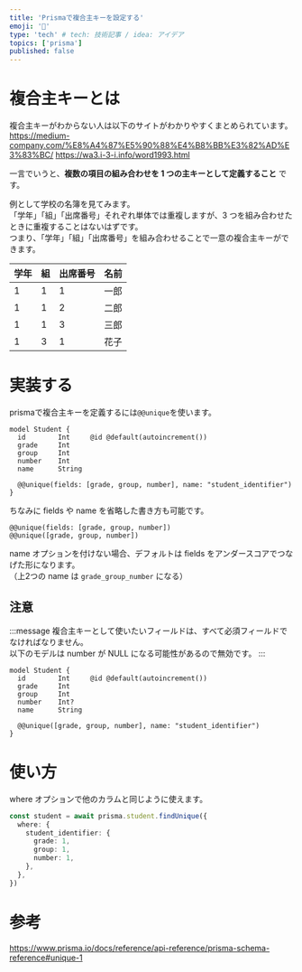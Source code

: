 ```yaml
---
title: 'Prismaで複合主キーを設定する'
emoji: '🔑'
type: 'tech' # tech: 技術記事 / idea: アイデア
topics: ['prisma']
published: false
---
```


# 複合主キーとは

複合主キーがわからない人は以下のサイトがわかりやすくまとめられています。
https://medium-company.com/%E8%A4%87%E5%90%88%E4%B8%BB%E3%82%AD%E3%83%BC/
https://wa3.i-3-i.info/word1993.html

一言でいうと、**複数の項目の組み合わせを 1 つの主キーとして定義すること** です。

例として学校の名簿を見てみます。  
「学年」「組」「出席番号」それぞれ単体では重複しますが、3 つを組み合わせたときに重複することはないはずです。  
つまり、「学年」「組」「出席番号」を組み合わせることで一意の複合主キーができます。

| 学年 | 組  | 出席番号 | 名前 |
| ---- | --- | -------- | ---- |
| 1    | 1   | 1        | 一郎 |
| 1    | 1   | 2        | 二郎 |
| 1    | 1   | 3        | 三郎 |
| 1    | 3   | 1        | 花子 |

# 実装する

prismaで複合主キーを定義するには`@@unique`を使います。  

```prisma:schema.prisma
model Student {
  id        Int     @id @default(autoincrement())
  grade     Int
  group     Int
  number    Int
  name      String

  @@unique(fields: [grade, group, number], name: "student_identifier")
}
```

ちなみに fields や name を省略した書き方も可能です。

```prisma:schema.prisma
@@unique(fields: [grade, group, number])
@@unique([grade, group, number])
```

name オプションを付けない場合、デフォルトは fields をアンダースコアでつなげた形になります。  
（上2つの name は `grade_group_number` になる）

## 注意

:::message
複合主キーとして使いたいフィールドは、すべて必須フィールドでなければなりません。  
以下のモデルは number が NULL になる可能性があるので無効です。
:::

```prisma:schema.prisma
model Student {
  id        Int     @id @default(autoincrement())
  grade     Int
  group     Int
  number    Int?
  name      String

  @@unique([grade, group, number], name: "student_identifier")
}
```

# 使い方

where オプションで他のカラムと同じように使えます。

```ts
const student = await prisma.student.findUnique({
  where: {
    student_identifier: {
      grade: 1,
      group: 1,
      number: 1,
    },
  },
})
```

# 参考

https://www.prisma.io/docs/reference/api-reference/prisma-schema-reference#unique-1
